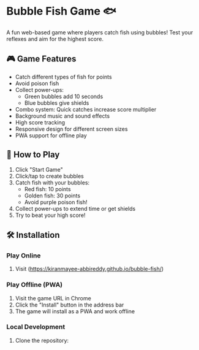 # Bubble Fish Game 🐟

A fun web-based game where players catch fish using bubbles! Test your reflexes and aim for the highest score.

## 🎮 Game Features

- Catch different types of fish for points
- Avoid poison fish
- Collect power-ups:
  - Green bubbles add 10 seconds
  - Blue bubbles give shields
- Combo system: Quick catches increase score multiplier
- Background music and sound effects
- High score tracking
- Responsive design for different screen sizes
- PWA support for offline play

## 🎯 How to Play

1. Click "Start Game"
2. Click/tap to create bubbles
3. Catch fish with your bubbles:
   - Red fish: 10 points
   - Golden fish: 30 points
   - Avoid purple poison fish!
4. Collect power-ups to extend time or get shields
5. Try to beat your high score!

## 🛠️ Installation

### Play Online
1. Visit (https://kiranmayee-abbireddy.github.io/bubble-fish/)

### Play Offline (PWA)
1. Visit the game URL in Chrome
2. Click the "Install" button in the address bar
3. The game will install as a PWA and work offline

### Local Development
1. Clone the repository: 
